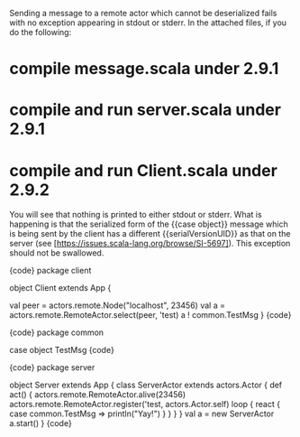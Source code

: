 Sending a message to a remote actor which cannot be deserialized fails with no exception appearing in stdout or stderr. In the attached files, if you do the following:

 # compile message.scala under 2.9.1
 # compile and run server.scala under 2.9.1
 # compile and run Client.scala under 2.9.2

You will see that nothing is printed to either stdout or stderr. What is happening is that the serialized form of the {{case object}} message which is being sent by the client has a different {{serialVersionUID}} as that on the server (see [https://issues.scala-lang.org/browse/SI-5697]). This exception should not be swallowed.

{code}
package client

object Client extends App {

  val peer = actors.remote.Node("localhost", 23456)
  val a = actors.remote.RemoteActor.select(peer, 'test)
  a ! common.TestMsg
}
{code}


{code}
package common

case object TestMsg
{code}


{code}
package server

object Server extends App {
  class ServerActor extends actors.Actor {
    def act() {
      actors.remote.RemoteActor.alive(23456)
      actors.remote.RemoteActor.register('test, actors.Actor.self)
      loop {
        react {
          case common.TestMsg => println("Yay!")
        }
      }
    }
  }
  val a = new ServerActor
  a.start()
}
{code}

